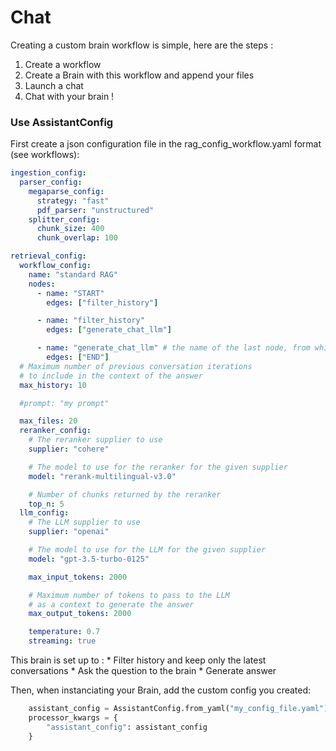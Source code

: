 # Chat

Creating a custom brain workflow is simple, here are the steps :

1. Create a workflow
2. Create a Brain with this workflow and append your files
3. Launch a chat
4. Chat with your brain !

### Use AssistantConfig

First create a json configuration file in the rag_config_workflow.yaml format (see workflows):
```yaml
ingestion_config:
  parser_config:
    megaparse_config:
      strategy: "fast"
      pdf_parser: "unstructured"
    splitter_config:
      chunk_size: 400
      chunk_overlap: 100

retrieval_config:
  workflow_config:
    name: "standard RAG"
    nodes:
      - name: "START"
        edges: ["filter_history"]

      - name: "filter_history"
        edges: ["generate_chat_llm"]

      - name: "generate_chat_llm" # the name of the last node, from which we want to stream the answer to the user, should always start with "generate"
        edges: ["END"]
  # Maximum number of previous conversation iterations
  # to include in the context of the answer
  max_history: 10

  #prompt: "my prompt"

  max_files: 20
  reranker_config:
    # The reranker supplier to use
    supplier: "cohere"

    # The model to use for the reranker for the given supplier
    model: "rerank-multilingual-v3.0"

    # Number of chunks returned by the reranker
    top_n: 5
  llm_config:
    # The LLM supplier to use
    supplier: "openai"

    # The model to use for the LLM for the given supplier
    model: "gpt-3.5-turbo-0125"

    max_input_tokens: 2000

    # Maximum number of tokens to pass to the LLM
    # as a context to generate the answer
    max_output_tokens: 2000

    temperature: 0.7
    streaming: true

```
This brain is set up to :
    * Filter history and keep only the latest conversations
    * Ask the question to the brain
    * Generate answer


Then, when instanciating your Brain, add the custom config you created:

```python
    assistant_config = AssistantConfig.from_yaml("my_config_file.yaml")
    processor_kwargs = {
        "assistant_config": assistant_config
    }

```
